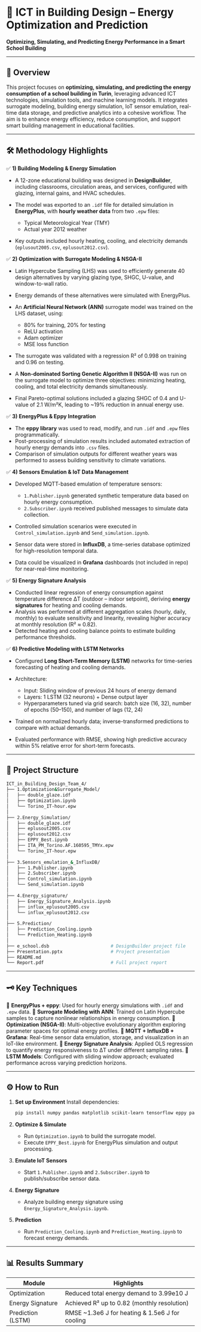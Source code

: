 # 🏫 ICT in Building Design – Energy Optimization and Prediction

**Optimizing, Simulating, and Predicting Energy Performance in a Smart School Building**

---

## 📘 Overview

This project focuses on **optimizing, simulating, and predicting the energy consumption of a school building in Turin**, leveraging advanced ICT technologies, simulation tools, and machine learning models. It integrates surrogate modeling, building energy simulation, IoT sensor emulation, real-time data storage, and predictive analytics into a cohesive workflow. The aim is to enhance energy efficiency, reduce consumption, and support smart building management in educational facilities.

---

## 🛠 Methodology Highlights 

✅ **1) Building Modeling & Energy Simulation**

* A 12-zone educational building was designed in **DesignBuilder**, including classrooms, circulation areas, and services, configured with glazing, internal gains, and HVAC schedules.
* The model was exported to an `.idf` file for detailed simulation in **EnergyPlus**, with **hourly weather data** from two `.epw` files:

  * Typical Meteorological Year (TMY)
  * Actual year 2012 weather
* Key outputs included hourly heating, cooling, and electricity demands (`eplusout2005.csv`, `eplusout2012.csv`).

✅ **2) Optimization with Surrogate Modeling & NSGA-II**

* Latin Hypercube Sampling (LHS) was used to efficiently generate 40 design alternatives by varying glazing type, SHGC, U-value, and window-to-wall ratio.
* Energy demands of these alternatives were simulated with EnergyPlus.
* An **Artificial Neural Network (ANN)** surrogate model was trained on the LHS dataset, using:

  * 80% for training, 20% for testing
  * ReLU activation
  * Adam optimizer
  * MSE loss function
* The surrogate was validated with a regression R² of 0.998 on training and 0.96 on testing.
* A **Non-dominated Sorting Genetic Algorithm II (NSGA-II)** was run on the surrogate model to optimize three objectives: minimizing heating, cooling, and total electricity demands simultaneously.
* Final Pareto-optimal solutions included a glazing SHGC of 0.4 and U-value of 2.1 W/m²K, leading to \~19% reduction in annual energy use.

✅ **3) EnergyPlus & Eppy Integration**

* The **eppy library** was used to read, modify, and run `.idf` and `.epw` files programmatically.
* Post-processing of simulation results included automated extraction of hourly energy demands into `.csv` files.
* Comparison of simulation outputs for different weather years was performed to assess building sensitivity to climate variations.

✅ **4) Sensors Emulation & IoT Data Management**

* Developed MQTT-based emulation of temperature sensors:

  * `1.Publisher.ipynb` generated synthetic temperature data based on hourly energy consumption.
  * `2.Subscriber.ipynb` received published messages to simulate data collection.
* Controlled simulation scenarios were executed in `Control_simulation.ipynb` and `Send_simulation.ipynb`.
* Sensor data were stored in **InfluxDB**, a time-series database optimized for high-resolution temporal data.
* Data could be visualized in **Grafana** dashboards (not included in repo) for near-real-time monitoring.

✅ **5) Energy Signature Analysis**

* Conducted linear regression of energy consumption against temperature difference ΔT (outdoor – indoor setpoint), deriving **energy signatures** for heating and cooling demands.
* Analysis was performed at different aggregation scales (hourly, daily, monthly) to evaluate sensitivity and linearity, revealing higher accuracy at monthly resolution (R² ≈ 0.82).
* Detected heating and cooling balance points to estimate building performance thresholds.

✅ **6) Predictive Modeling with LSTM Networks**

* Configured **Long Short-Term Memory (LSTM)** networks for time-series forecasting of heating and cooling demands.
* Architecture:

  * Input: Sliding window of previous 24 hours of energy demand
  * Layers: 1 LSTM (32 neurons) + Dense output layer
  * Hyperparameters tuned via grid search: batch size (16, 32), number of epochs (50–150), and number of lags (12, 24)
* Trained on normalized hourly data; inverse-transformed predictions to compare with actual demands.
* Evaluated performance with RMSE, showing high predictive accuracy within 5% relative error for short-term forecasts.

---

## 📁 Project Structure

```bash
ICT_in_Building_Design_Team_4/
├── 1.Optimization&Surrogate_Model/
│   ├── double_glaze.idf
│   ├── Optimization.ipynb
│   └── Torino_IT-hour.epw
│
├── 2.Energy_Simulation/
│   ├── double_glaze.idf
│   ├── eplusout2005.csv
│   ├── eplusout2012.csv
│   ├── EPPY_Best.ipynb
│   ├── ITA_PM_Torino.AF.160595_TMYx.epw
│   └── Torino_IT-hour.epw
│
├── 3.Sensors_emulation_&_InfluxDB/
│   ├── 1.Publisher.ipynb
│   ├── 2.Subscriber.ipynb
│   ├── Control_simulation.ipynb
│   └── Send_simulation.ipynb
│
├── 4.Energy_signature/
│   ├── Energy_Signature_Analysis.ipynb
│   ├── influx_eplusout2005.csv
│   └── influx_eplusout2012.csv
│
├── 5.Prediction/
│   ├── Prediction_Cooling.ipynb
│   └── Prediction_Heating.ipynb
│
├── e_school.dsb                       # DesignBuilder project file
├── Presentation.pptx                  # Project presentation        
├── README.md                       
└── Report.pdf                         # Full project report
```

---

## 🗝 Key Techniques

🔹 **EnergyPlus + eppy**: Used for hourly energy simulations with `.idf` and `.epw` data.
🔹 **Surrogate Modeling with ANN**: Trained on Latin Hypercube samples to capture nonlinear relationships in energy consumption.
🔹 **Optimization (NSGA-II)**: Multi-objective evolutionary algorithm exploring parameter spaces for optimal energy profiles.
🔹 **MQTT + InfluxDB + Grafana**: Real-time sensor data emulation, storage, and visualization in an IoT-like environment.
🔹 **Energy Signature Analysis**: Applied OLS regression to quantify energy responsiveness to ΔT under different sampling rates.
🔹 **LSTM Models**: Configured with sliding window approach; evaluated performance across varying prediction horizons.

---

## ⚙️ How to Run

1. **Set up Environment**
   Install dependencies:

   ```bash
   pip install numpy pandas matplotlib scikit-learn tensorflow eppy paho-mqtt influxdb-client
   ```

2. **Optimize & Simulate**

   * Run `Optimization.ipynb` to build the surrogate model.
   * Execute `EPPY_Best.ipynb` for EnergyPlus simulation and output processing.

3. **Emulate IoT Sensors**

   * Start `1.Publisher.ipynb` and `2.Subscriber.ipynb` to publish/subscribe sensor data.

4. **Energy Signature**

   * Analyze building energy signature using `Energy_Signature_Analysis.ipynb`.

5. **Prediction**

   * Run `Prediction_Cooling.ipynb` and `Prediction_Heating.ipynb` to forecast energy demands.

---

## 📊 Results Summary

| Module            | Highlights                                       |
| ----------------- | ------------------------------------------------ |
| Optimization      | Reduced total energy demand to 3.99e10 J         |
| Energy Signature  | Achieved R² up to 0.82 (monthly resolution)      |
| Prediction (LSTM) | RMSE \~1.3e6 J for heating & 1.5e6 J for cooling |